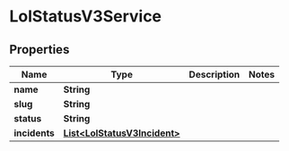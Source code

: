 

# LolStatusV3Service


## Properties

| Name | Type | Description | Notes |
|------------ | ------------- | ------------- | -------------|
|**name** | **String** |  |  |
|**slug** | **String** |  |  |
|**status** | **String** |  |  |
|**incidents** | [**List&lt;LolStatusV3Incident&gt;**](LolStatusV3Incident.md) |  |  |



